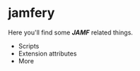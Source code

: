 # jamfery

Here you'll find some **_JAMF_** related things.

* Scripts
* Extension attributes
* More
